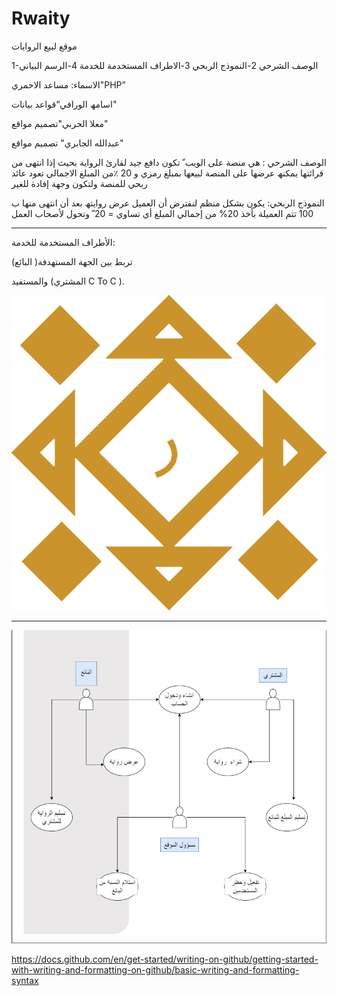 # Rwaity
موقع لبيع الروايات

1-الوصف الشرحي
2-النموذج الربحي
3-الاطراف المستخدمة للخدمة
4-الرسم البیاني



الاسماء:
مساعد الاحمري"PHP”

اسامھ الورافي“قواعد بیانات"

معلا الحربي"تصمیم مواقع"

عبدالله الجابري" تصمیم مواقع" 


الوصف الشرحي :
ھي منصة على الویب ّ تكون دافع جید لقارئ الروایة
بحیث إذا انتھى من قرائتھا یمكنھ عرضھا على المنصة
 لبیعھا بمبلغ رمزي
و 20 ٪من المبلغ الاجمالي تعود عائد
ربحي للمنصة ولتكون وجھة إفادة للغیر


 النموذج الربحي:
یكون بشكل منظم لنفترض أن العمیل عرض روایتھ
بعد أن انتھى منھا ب 100 تتم العمیلة بأخذ 20%
من إجمالي المبلغ أي تساوي = 20 
ّ وتحول لأصحاب العمل


 __________
 الأطراف المستخدمة للخدمة:
 
تربط بین الجھة المستھدفة( البائع)

والمستفید (المشتري C To C ).




![This is an image](https://github.com/O115sama/Rwaity/blob/main/resources/Img/logo.jpg?raw=true)
_______________________________________________________________________________________________________________________
![This is an image](https://github.com/O115sama/Rwaity/blob/main/resources/Img/%D8%A7%D9%84%D8%B1%D8%B3%D9%85%20%D8%A7%D9%84%D8%A8%D9%8A%D8%A7%D9%86%D9%8A.png?raw=true)




https://docs.github.com/en/get-started/writing-on-github/getting-started-with-writing-and-formatting-on-github/basic-writing-and-formatting-syntax
